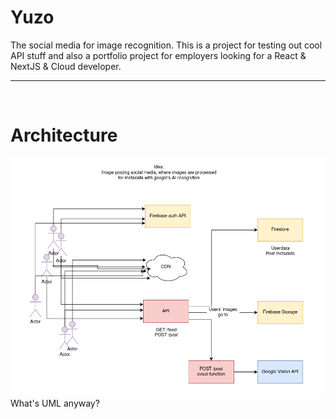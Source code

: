 # Yuzo

The social media for image recognition. This is a project for testing out cool API stuff and also a portfolio project for employers looking for a React & NextJS & Cloud developer.

<hr>

<br>

# Architecture

![Architecture](./overview.png)
<br>
What's UML anyway?


